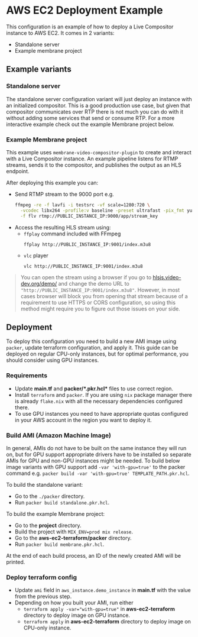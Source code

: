 # AWS EC2 Deployment Example

This configuration is an example of how to deploy a Live Compositor instance to AWS EC2. It comes in 2 variants:
- Standalone server
- Example membrane project

## Example variants

### Standalone server

The standalone server configuration variant will just deploy an instance with an initialized compositor. This is a good production use case, but given that compositor communicates over RTP there is not much you can do with it without adding some services that send or consume RTP. For a more interactive example check out the example Membrane project below.

### Example Membrane project

This example uses `membrane-video-compositor-plugin` to create and interact with a Live Compositor instance. An example pipeline listens for RTMP streams, sends it to the compositor, and publishes the output as an HLS endpoint.

After deploying this example you can:
- Send RTMP stream to the 9000 port e.g.
  ```bash
  ffmpeg -re -f lavfi -i testsrc -vf scale=1280:720 \
    -vcodec libx264 -profile:v baseline -preset ultrafast -pix_fmt yuv420p \
    -f flv rtmp://PUBLIC_INSTANCE_IP:9000/app/stream_key
  ```
- Access the resulting HLS stream using:
  - `ffplay` command included with FFmpeg
    ```
    ffplay http://PUBLIC_INSTANCE_IP:9001/index.m3u8
    ```
  - `vlc` player
    ```
    vlc http://PUBLIC_INSTANCE_IP:9001/index.m3u8
    ```

> You can open the stream using a browser if you go to [hlsjs.video-dev.org/demo/](https://hlsjs.video-dev.org/demo/) and change the demo URL to `"http://PUBLIC_INSTANCE_IP:9001/index.m3u8"`. However, in most cases browser will block you from opening that stream because of a requirement to use HTTPS or CORS configuration, so using this method might require you to figure out those issues on your side.

## Deployment

To deploy this configuration you need to build a new AMI image using `packer`, update terraform configuration, and apply it. This guide can be deployed on regular CPU-only instances, but for optimal performance, you should consider using GPU instances.

### Requirements

- Update **main.tf** and **packer/\*.pkr.hcl\*** files to use correct region.
- Install `terraform` and `packer`. If you are using `nix` package manager there is already `flake.nix` with all the necessary dependencies configured there.
- To use GPU instances you need to have appropriate quotas configured in your AWS account in the region you want to deploy it.

### Build AMI (Amazon Machine Image)

In general, AMIs do not have to be built on the same instance they will run on, but for GPU support appropriate drivers have to be installed so separate AMIs for GPU and non-GPU instances might be needed. To build below image variants with GPU support add `-var 'with-gpu=true'` to the packer command e.g. `packer build -var 'with-gpu=true' TEMPLATE_PATH.pkr.hcl`.

To build the standalone variant:
- Go to the `./packer` directory.
- Run `packer build standalone.pkr.hcl`.

To build the example Membrane project:
- Go to the **project** directory.
- Build the project with `MIX_ENV=prod mix release`.
- Go to the **aws-ec2-terraform/packer** directory.
- Run `packer build membrane.pkr.hcl`.

At the end of each build process, an ID of the newly created AMI will be printed.

### Deploy terraform config

- Update `ami` field in `aws_instance.demo_instance` in **main.tf** with the value from the previous step.
- Depending on how you built your AMI, run either
  - `terraform apply -var="with-gpu=true"` in **aws-ec2-terraform** directory to deploy image on GPU instance.
  - `terraform apply` in **aws-ec2-terraform** directory to deploy image on CPU-only instance.
